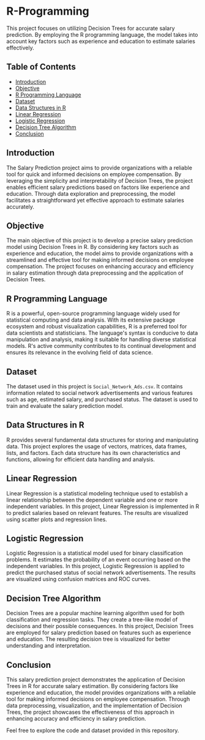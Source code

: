 <h1>R-Programming</h1>

<p>This project focuses on utilizing Decision Trees for accurate salary prediction. By employing the R programming language, the model takes into account key factors such as experience and education to estimate salaries effectively.</p>

<h2>Table of Contents</h2>
<ul>
  <li><a href="#introduction">Introduction</a></li>
  <li><a href="#objective">Objective</a></li>
  <li><a href="#r-programming-language">R Programming Language</a></li>
  <li><a href="#dataset">Dataset</a></li>
  <li><a href="#data-structures-in-r">Data Structures in R</a></li>
  <li><a href="#linear-regression">Linear Regression</a></li>
  <li><a href="#logistic-regression">Logistic Regression</a></li>
  <li><a href="#decision-tree-algorithm">Decision Tree Algorithm</a></li>
  <li><a href="#conclusion">Conclusion</a></li>
</ul>

<h2 id="introduction">Introduction</h2>
<p>The Salary Prediction project aims to provide organizations with a reliable tool for quick and informed decisions on employee compensation. By leveraging the simplicity and interpretability of Decision Trees, the project enables efficient salary predictions based on factors like experience and education. Through data exploration and preprocessing, the model facilitates a straightforward yet effective approach to estimate salaries accurately.</p>

<h2 id="objective">Objective</h2>
<p>The main objective of this project is to develop a precise salary prediction model using Decision Trees in R. By considering key factors such as experience and education, the model aims to provide organizations with a streamlined and effective tool for making informed decisions on employee compensation. The project focuses on enhancing accuracy and efficiency in salary estimation through data preprocessing and the application of Decision Trees.</p>

<h2 id="r-programming-language">R Programming Language</h2>
<p>R is a powerful, open-source programming language widely used for statistical computing and data analysis. With its extensive package ecosystem and robust visualization capabilities, R is a preferred tool for data scientists and statisticians. The language's syntax is conducive to data manipulation and analysis, making it suitable for handling diverse statistical models. R's active community contributes to its continual development and ensures its relevance in the evolving field of data science.</p>

<h2 id="dataset">Dataset</h2>
<p>The dataset used in this project is <code>Social_Network_Ads.csv</code>. It contains information related to social network advertisements and various features such as age, estimated salary, and purchased status. The dataset is used to train and evaluate the salary prediction model.</p>

<h2 id="data-structures-in-r">Data Structures in R</h2>
<p>R provides several fundamental data structures for storing and manipulating data. This project explores the usage of vectors, matrices, data frames, lists, and factors. Each data structure has its own characteristics and functions, allowing for efficient data handling and analysis.</p>

<h2 id="linear-regression">Linear Regression</h2>
<p>Linear Regression is a statistical modeling technique used to establish a linear relationship between the dependent variable and one or more independent variables. In this project, Linear Regression is implemented in R to predict salaries based on relevant features. The results are visualized using scatter plots and regression lines.</p>

<h2 id="logistic-regression">Logistic Regression</h2>
<p>Logistic Regression is a statistical model used for binary classification problems. It estimates the probability of an event occurring based on the independent variables. In this project, Logistic Regression is applied to predict the purchased status of social network advertisements. The results are visualized using confusion matrices and ROC curves.</p>

<h2 id="decision-tree-algorithm">Decision Tree Algorithm</h2>
<p>Decision Trees are a popular machine learning algorithm used for both classification and regression tasks. They create a tree-like model of decisions and their possible consequences. In this project, Decision Trees are employed for salary prediction based on features such as experience and education. The resulting decision tree is visualized for better understanding and interpretation.</p>

<h2 id="conclusion">Conclusion</h2>
<p>This salary prediction project demonstrates the application of Decision Trees in R for accurate salary estimation. By considering factors like experience and education, the model provides organizations with a reliable tool for making informed decisions on employee compensation. Through data preprocessing, visualization, and the implementation of Decision Trees, the project showcases the effectiveness of this approach in enhancing accuracy and efficiency in salary prediction.</p>

<p>Feel free to explore the code and dataset provided in this repository.</p>

